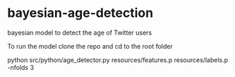 # bayesian-age-detection
bayesian model to detect the age of Twitter users

To run the model clone the repo and cd to the root folder

python src/python/age_detector.py resources/features.p resources/labels.p -nfolds 3
